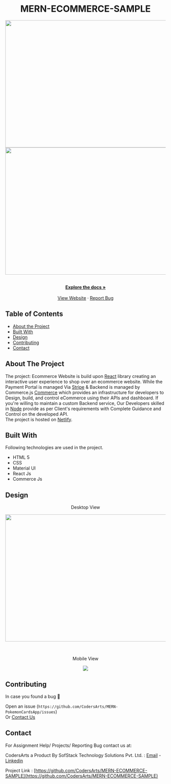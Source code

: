 <!-- PROJECT LOGO -->

<h1 align="center">MERN-ECOMMERCE-SAMPLE</h1>
    
<p align="center">   
<img src="https://user-images.githubusercontent.com/48623131/116006688-efae9c80-a629-11eb-9c59-cda6b826b14c.png"
width="800" height="400">
<br/>
<img src="https://user-images.githubusercontent.com/48623131/116006745-2ab0d000-a62a-11eb-98c4-3f1ae95fa933.png" width="800" height="400">
</p>
<p align="center">
    <br />
    <a href="https://github.com/CodersArts/MERN-ECOMMERCE-SAMPLE/blob/main/README.md"><strong>Explore the docs »</strong></a>
    <br />
    <br />
    <a href="https://codersarts-ecommerce.netlify.app/">View Website</a>
    ·
    <a href="https://github.com/CodersArts/MERN-ECOMMERCE-SAMPLE/issues">Report Bug</a>
</p>

<!-- TABLE OF CONTENTS -->

## Table of Contents

- [About the Project](#about-the-project)
- [Built With](#built-with)
- [Design](#design)
- [Contributing](#contributing)
- [Contact](#contact)

<!-- ABOUT THE PROJECT -->

## About The Project

The project: Ecommerce Website is build upon [React](https://reactjs.org/) library creating an interactive user experience to shop over an ecommerce website. While the Payment Portal is managed Via [Stripe](https://stripe.com/en-in) & Backend is managed by Commerce.js [Commerce](https://commercejs.com/) which provides an infrastructure for developers to Design, build, and control eCommerce using their APIs and dashboard.
If you're willing to maintain a custom Backend service, Our Developers skilled in [Node](https://nodejs.org/en/) provide as per Client's requirements with Complete Guidance and Control on the developed API.
<br/>
The project is hosted on [Netlify](https://codersarts-ecommerce.netlify.app/).

## Built With

Following technologies are used in the project.

- HTML 5
- CSS
- Material UI
- React Js
- Commerce Js

<!-- Design -->

## Design

<p align="center">Desktop View</p>
<p align="center">   
<img src="https://user-images.githubusercontent.com/48623131/116006688-efae9c80-a629-11eb-9c59-cda6b826b14c.png"
width="800" height="400">
</p>

<br/>

<p align="center">Mobile View</p>
<p align="center">
<img src="https://user-images.githubusercontent.com/48623131/116007089-a8291000-a62b-11eb-8fb3-9af588e38843.png">
</p>

<!-- CONTRIBUTING -->

## Contributing

In case you found a bug 🐛

Open an issue (`https://github.com/CodersArts/MERN-PokemonCardsApp/issues`)<br/>
Or
[Contact Us](#contact)

<!-- CONTACT -->

## Contact

For Assignment Help/ Projects/ Reporting Bug contact us at:

CodersArts a Product By SofStack Technology Solutions Pvt. Ltd. : [Email](contact@codersarts.com) - [Linkedin](https://www.linkedin.com/company/sofstack-technology-solutions-private-limited/)

Project Link : [https://github.com/CodersArts/MERN-ECOMMERCE-SAMPLE](https://github.com/CodersArts/MERN-ECOMMERCE-SAMPLE)

<br/>
